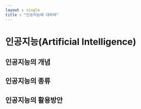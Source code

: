 ```yaml
---
layout : single
title : "인공지능에 대하여"
---
```


# 인공지능(Artificial Intelligence)

## 인공지능의 개념

## 인공지능의 종류

## 인공지능의 활용방안
